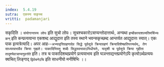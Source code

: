 ```yaml
---
index:  5.4.19
sutra:  एकस्य सकृच्च
vritti:  padamanjari
---
```


सकृदिति । `संयोगान्तस्य लोपः` इति सुचो लोपः। सुचश्चकारोऽत्राप्यन्तोदात्तार्थः, अन्यथा `इण्बीकापाशल्यतिमर्चिभ्यः कन्` इति कन्प्रत्ययान्त एकशब्द आद्युदात्त इति तस्य स्थाने भवन्सकृच्छब्द आन्तर्यत आद्युदात्तः स्यात्। एकः पाक इत्यत्रेत्यादि। अपर आह--`अभ्यावृत्तिग्रहणादेव सिद्धे पूर्वसूत्रे क्रियाग्रहणं क्रियाविशेषप्रतिपत्त्यर्थम्, तेन साध्यस्वभावैव क्रिया गृह्यते। पाकादिभिस्तु शब्दैः सिद्धस्वभावाऽभिधीयते, यादृशी च पूर्वसूत्रे क्रिया गृहीता तादृश्येवात्राप्यनुवर्त्तते` इति। तत्र च पाकादिशब्दप्रयोगे प्रत्ययाभाव इति घञन्ताद्यन्तप्रयोगेऽपि कृत्वोऽर्थप्रत्ययः क्वचित् लिङ्गाद् `द्विर्वचनेऽचि` इति साधनीयो मनीषिभिः ।। 

